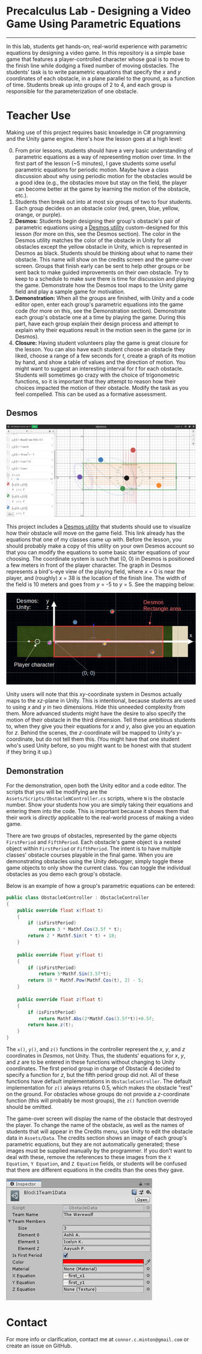 # Precalculus Lab - Designing a Video Game Using Parametric Equations

---

In this lab, students get hands-on, real-world experience with parametric equations
by designing a video game. In this repository is a simple base game that features a
player-controlled character whose goal is to move to the finish line while dodging
a fixed number of moving obstacles. The students' task is to write parametric equations
that specify the _x_ and _y_ coordinates of each obstacle, in a plane parallel to the
ground, as a function of time. Students break up into groups of 2 to 4, and each
group is responsible for the parameterization of one obstacle.

# Teacher Use

Making use of this project requires basic knowledge in C# programming and the Unity
game engine. Here's how the lesson goes at a high level:

0. From prior lessons, students should have a very basic understanding of
   parametric equations as a way of representing motion over time. In the first
   part of the lesson (~5 minutes), I gave students some useful parametric
   equations for periodic motion. Maybe have a class discussion about why using
   periodic motion for the obstacles would be a good idea (e.g., the obstacles
   move but stay on the field, the player can become better at the game by
   learning the motion of the obstacle, etc.).
1. Students then break out into at most six groups of two to four students. Each group
   decides on an obstacle color (red, green, blue, yellow, orange, or purple).
2. **Desmos:** Students begin designing their group's obstacle's pair of parametric equations
   using a [Desmos utility](https://www.desmos.com/calculator/sfgrffqxp2)
   custom-designed for this lesson (for more on this, see the Desmos section). The color
   in the Desmos utility matches the color of the obstacle in Unity for all obstacles
   except the yellow obstacle in Unity, which is represented in Desmos as black. Students
   should be thinking about what to name their obstacle. This name will show on the credits
   screen and the game-over screen. Groups that finish early can be sent to help
   other groups or be sent back to make guided improvements on their own
   obstacle. Try to keep to a schedule to make sure there is time for discussion
   and playing the game.  Demonstrate how the Desmos tool maps to the Unity game
   field and play a sample game for motivation.
3. **Demonstration:** When all the groups are finished, with Unity and a code
   editor open, enter each group's parametric equations into the game code (for
   more on this, see the Demonstration section).  Demonstrate each group's obstacle
   one at a time by playing the game. During this part, have each group explain
   their design process and attempt to explain why their equations result in the
   motion seen in the game (or in Desmos).
4. **Closure:** Having student volunteers play the game is great closure for the lesson.
   You can also have each student choose an obstacle they liked, choose a range
   of a few seconds for _t_, create a graph of its motion by hand, and show a
   table of values and the direction of motion. You might want to suggest an interesting
   interval for _t_ for each obstacle. Students will sometimes go crazy with
   the choice of trigonometric functions, so it is important that they attempt to
   reason how their choices impacted the motion of their obstacle. Modify the
   task as you feel compelled. This can be used as a formative assessment.

## Desmos

![Desmos tool](doc/desmos.png)

This project includes a [Desmos utility](https://www.desmos.com/calculator/sfgrffqxp2) that
students should use to visualize how their obstacle will move on the game field. This
link already has the equations that one of my classes came up with.  Before the
lesson, you should probably make a copy of this utility on your own Desmos
account so that you can modify the equations to some basic starter equations of your
choosing. The coordinate system is such that (0, 0) in Desmos is positioned a
few meters in front of the player character. The graph in Desmos represents a
bird's-eye view of the playing field, where _x_ = 0 is near the player, and
(roughly) _x_ = 38 is the location of the finish line.  The width of the field
is 10 meters and goes from _y_ = -5 to _y_ = 5. See the mapping below:

![Unity-Desmos mapping](doc/unity-desmos-mapping.gif)

Unity users will note that this _xy_-coordinate system in Desmos actually maps to the
_xz_-plane in Unity. This is intentional, because students are used to using _x_ and _y_
in two dimensions. Hide this unneeded complexity from them. More advanced
students might have the desire to also specify the motion of their obstacle in the third
dimension. Tell these ambitious students to, when they give you their equations
for _x_ and _y_, also give you an equation for _z_. Behind the scenes, the
_z_-coordinate will be mapped to Unity's _y_-coordinate, but do not tell them
this. (You might have that one student who's used Unity before, so you might
want to be honest with that student if they bring it up.)

## Demonstration

For the demonstration, open both the Unity editor and a code editor. The scripts that
you will be modifying are the `Assets/Scripts/ObstacleNController.cs` scripts, where
`N` is the obstacle number. Show your students how you are simply taking their equations
and entering them into the code. This is important because it shows them that their
work is _directly_ applicable to the real-world process of making a video game.

There are two groups of obstacles, represented by the game objects `FirstPeriod` and
`FifthPeriod`. Each obstacle's game object is a nested object within `FirstPeriod` or
`FifthPeriod`. The intent is to have multiple classes' obstacle courses playable in
the final game. When you are demonstrating obstacles using the Unity debugger, simply
toggle these game objects to only show the current class. You can toggle the
individual obstacles as you demo each group's obstacle.

Below is an example of how a group's parametric equations can be entered:

```c#
public class Obstacle4Controller : ObstacleController
{
    public override float x(float t)
    {
        if (isFirstPeriod)
            return 3 * Mathf.Cos(3.5f * t);
        return 2 * Mathf.Sin(t * t) + 18;
    }

    public override float y(float t)
    {
        if (isFirstPeriod)
            return 5*Mathf.Sin(3.5f*t);
        return 10 * Mathf.Pow(Mathf.Cos(t), 2) - 5;
    }

    public override float z(float t)
    {
        if (isFirstPeriod)
            return Mathf.Abs(2*Mathf.Cos(3.5f*t))+0.5f;
        return base.z(t);
    }
}
```

The `x()`, `y()`, and `z()` functions in the controller represent the _x_, _y_, and
_z_ coordinates in _Desmos_, not Unity. Thus, the students' equations for _x_, _y_,
and _z_ are to be entered in these functions without changing to Unity coordinates.
The first period group in charge of Obstacle 4 decided to specify a function for _z_,
but the fifth period group did not.  All of these functions have default
implementations in `ObstacleController`. The default implementation for `z()`
always returns 0.5, which makes the obstacle "rest" on the ground.  For
obstacles whose groups do not provide a _z_-coordinate function (this will
probably be most groups), the `z()` function override should be omitted.

The game-over screen will display the name of the obstacle that destroyed the player.
To change the name of the obstacle, as well as the names of students that will appear
in the Credits menu, use Unity to edit the obstacle data in `Assets/Data`. The credits
section shows an image of each group's parametric equations, but they are not
automatically generated; these images must be supplied manually by the
programmer. If you don't want to deal with these, remove the references to these
images from the `X Equation`, `Y Equation`, and `Z Equation` fields, or students
will be confused that there are different equations in the credits than the ones
they gave.

![Obstacle data](doc/obstacle-data.png)

# Contact

For more info or clarification, contact me at `connor.c.minton@gmail.com` or create
an issue on GitHub.

